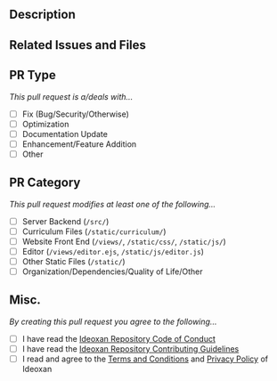 <!-- 
    If your request is a work in progress, not fully complete, or can not be reviewed by the Ideoxan Dev Team yet, please select the Draft option.
    
    It takes us longer to review, verify, and merge large pull requests. If your PR deals with multiple categories, we suggest you split them up into smaller groups of commits
    
    Your PR, unless you are a bot of course, will be immediately be rejected if there is a forced commit added to the PR.
    
    We suggest you know a little bit about markdown so you can fill this PR request out properly. https://guides.github.com/features/mastering-markdown/
    
    If you have any questions about opening a pull request, reach out to us! We will be happy to help. 
-->

## Description
<!-- Place your description here! -->

## Related Issues and Files

## PR Type
*This pull request is a/deals with...*
- [ ] Fix (Bug/Security/Otherwise)
- [ ] Optimization
- [ ] Documentation Update
- [ ] Enhancement/Feature Addition
- [ ] Other

## PR Category
*This pull request modifies at least one of the following...*
- [ ] Server Backend (`/src/`)
- [ ] Curriculum Files (`/static/curriculum/`)
- [ ] Website Front End (`/views/`, `/static/css/`, `/static/js/`)
- [ ] Editor (`/views/editor.ejs`, `/static/js/editor.js`)
- [ ] Other Static Files (`/static/`)
- [ ] Organization/Dependencies/Quality of Life/Other

## Misc.
*By creating this pull request you agree to the following...*
- [ ] I have read the [Ideoxan Repository Code of Conduct](https://github.com/ideoxan/ideoxan/blob/master/CODE_OF_CONDUCT.md)
- [ ] I have read the [Ideoxan Repository Contributing Guidelines](https://github.com/ideoxan/ideoxan/blob/master/CONTRIBUTING.md)
- [ ] I read and agree to the [Terms and Conditions](https://ideoxan.com/tos) and [Privacy Policy](https://ideoxan.com/privacy) of Ideoxan
